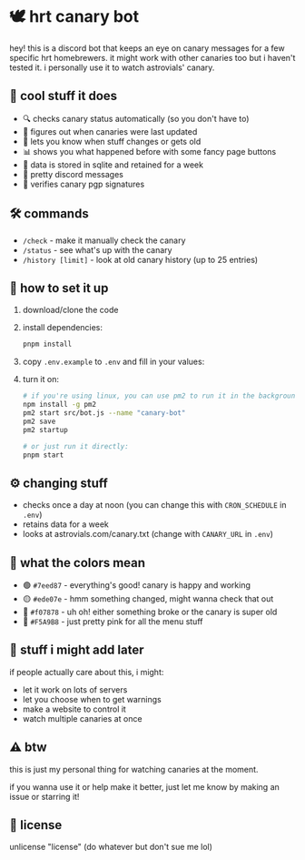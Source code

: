 # 🕊️ hrt canary bot

hey! this is a discord bot that keeps an eye on canary messages for a few specific hrt homebrewers. it might work with other canaries too but i haven't tested it. i personally use it to watch astrovials' canary.

## 🌟 cool stuff it does

- 🔍 checks canary status automatically (so you don't have to)
- 📅 figures out when canaries were last updated
- 🚨 lets you know when stuff changes or gets old
- 📊 shows you what happened before with some fancy page buttons
- 💾 data is stored in sqlite and retained for a week
- 🎨 pretty discord messages
- 🔐 verifies canary pgp signatures

## 🛠️ commands

- `/check` - make it manually check the canary 
- `/status` - see what's up with the canary
- `/history [limit]` - look at old canary history (up to 25 entries)

## 🔧 how to set it up

1. download/clone the code
2. install dependencies:
   ```bash
   pnpm install
   ```
3. copy `.env.example` to `.env` and fill in your values:

4. turn it on:
   ```bash
   # if you're using linux, you can use pm2 to run it in the background and start on boot:
   npm install -g pm2
   pm2 start src/bot.js --name "canary-bot"
   pm2 save
   pm2 startup

   # or just run it directly:
   pnpm start
   ```

## ⚙️ changing stuff

- checks once a day at noon (you can change this with `CRON_SCHEDULE` in `.env`)
- retains data for a week
- looks at astrovials.com/canary.txt (change with `CANARY_URL` in `.env`)

## 🎨 what the colors mean

- 🟢 `#7eed87` - everything's good! canary is happy and working
- 🟡 `#ede07e` - hmm something changed, might wanna check that out
- 🔴 `#f07878` - uh oh! either something broke or the canary is super old
- 🎀 `#F5A9B8` - just pretty pink for all the menu stuff

## 🚀 stuff i might add later

if people actually care about this, i might:
- let it work on lots of servers
- let you choose when to get warnings
- make a website to control it
- watch multiple canaries at once

## ⚠️ btw

this is just my personal thing for watching canaries at the moment. 

if you wanna use it or help make it better, just let me know by making an issue or starring it!

## 📝 license

unlicense "license" (do whatever but don't sue me lol)
